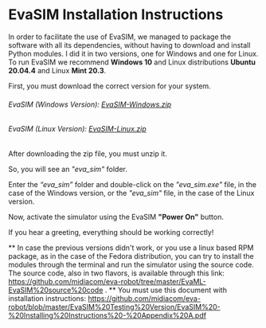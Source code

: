 # EvaSIM Installation Instructions
 
In order to facilitate the use of EvaSIM, we managed to package the software with all its dependencies, without having to download and install Python modules. I did it in two versions, one for Windows and one for Linux. To run EvaSIM we recommend **Windows 10** and Linux distributions **Ubuntu 20.04.4** and Linux **Mint 20.3**.
 
First, you must download the correct version for your system.
 
###### EvaSIM (Windows Version): [EvaSIM-Windows.zip](https://1drv.ms/u/s!As9IqnfIu5behqh3t5cZMVM_YV7efA?e=mmSPFC)

 
###### EvaSIM (Linux Version): [EvaSIM-Linux.zip](https://1drv.ms/u/s!As9IqnfIu5behqh4F7Z609eFUBvKcg?e=Hrdxej)

 
After downloading the zip file, you must unzip it.
 
So, you will see an *"eva_sim"* folder. 
 
Enter the *“eva_sim”* folder and double-click on the *"eva_sim.exe"* file, in the case of the Windows version, or the *"eva_sim"* file, in the case of the Linux version.
 
Now, activate the simulator using the EvaSIM **"Power On"** button.
 
If you hear a greeting, everything should be working correctly!
 
** In case the previous versions didn't work, or you use a linux based RPM package, as in the case of the Fedora distribution, you can try to install the modules through the terminal and run the simulator using the source code. The source code, also in two flavors, is available through this link:
https://github.com/midiacom/eva-robot/tree/master/EvaML-EvaSIM%20source%20code
. 
** You must use this document with installation instructions: https://github.com/midiacom/eva-robot/blob/master/EvaSIM%20Testing%20Version/EvaSIM%20-%20Installing%20Instructions%20-%20Appendix%20A.pdf

